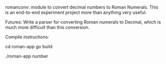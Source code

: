 romanconv: module to convert decimal numbers to Roman Numerals.
This is an end-to-end experiment project more than anything very useful.

Futures: Write a parser for converting Roman numerals to Decimal, which 
is much more difficult than this conversion.

Compile instructions:

cd roman-app
go build

./roman-app number
